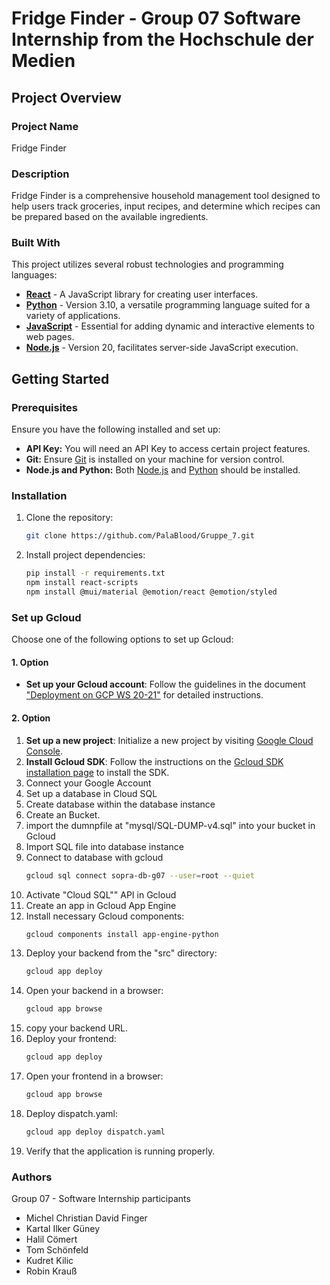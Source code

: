 # Fridge Finder - Group 07 Software Internship from the Hochschule der Medien

## Project Overview

### Project Name
Fridge Finder

### Description
Fridge Finder is a comprehensive household management tool designed to help users track groceries, input recipes, and determine which recipes can be prepared based on the available ingredients.

### Built With
This project utilizes several robust technologies and programming languages:
- **[React](https://reactjs.org/)** - A JavaScript library for creating user interfaces.
- **[Python](https://www.python.org/)** - Version 3.10, a versatile programming language suited for a variety of applications.
- **[JavaScript](https://developer.mozilla.org/en-US/docs/Web/JavaScript)** - Essential for adding dynamic and interactive elements to web pages.
- **[Node.js](https://nodejs.org/en/)** - Version 20, facilitates server-side JavaScript execution.

## Getting Started

### Prerequisites
Ensure you have the following installed and set up:
- **API Key:** You will need an API Key to access certain project features.
- **Git:** Ensure [Git](https://git-scm.com/downloads) is installed on your machine for version control.
- **Node.js and Python:** Both [Node.js](https://nodejs.org/en/) and [Python](https://www.python.org/downloads/) should be installed.


### Installation
1. Clone the repository:
   ```sh
   git clone https://github.com/PalaBlood/Gruppe_7.git
      ```
3. Install project dependencies:
      ```sh
      pip install -r requirements.txt
      npm install react-scripts
      npm install @mui/material @emotion/react @emotion/styled
      ```
   
### Set up Gcloud
Choose one of the following options to set up Gcloud:
#### 1. Option
* **Set up your Gcloud account**: Follow the guidelines in the document ["Deployment on GCP WS 20-21"](URL-to-PDF) for detailed instructions.

#### 2. Option
1. **Set up a new project**: Initialize a new project by visiting [Google Cloud Console](https://console.cloud.google.com).
2. **Install Gcloud SDK**: Follow the instructions on the [Gcloud SDK installation page](https://cloud.google.com/sdk/docs/install?hl=de) to install the SDK.
3. Connect your Google Account
4. Set up a database in Cloud SQL
5. Create database within the database instance
6. Create an Bucket.
7. import the dumnpfile at "mysql/SQL-DUMP-v4.sql" into your bucket in Gcloud
8. Import SQL file into database instance
9. Connect to database with gcloud
      ```sh
     gcloud sql connect sopra-db-g07 --user=root --quiet
      ```
10. Activate "Cloud SQL"" API in Gcloud
11. Create an app in Gcloud App Engine
12. Install necessary Gcloud components:
      ```sh
      gcloud components install app-engine-python
      ```
13. Deploy your backend from the "src" directory:
      ```sh
      gcloud app deploy
      ```
14. Open your backend in a browser:
      ```sh
      gcloud app browse
      ```
15. copy your backend URL.
16. Deploy your frontend:
      ```sh
      gcloud app deploy
      ```
17. Open your frontend in a browser:
      ```sh
      gcloud app browse
      ```
18. Deploy dispatch.yaml:
       ```sh
      gcloud app deploy dispatch.yaml
      ```
20. Verify that the application is running properly.

### Authors
Group 07 - Software Internship participants
- Michel Christian David Finger
- Kartal Ilker Güney
- Halil Cömert
- Tom Schönfeld
- Kudret Kilic
- Robin Krauß


